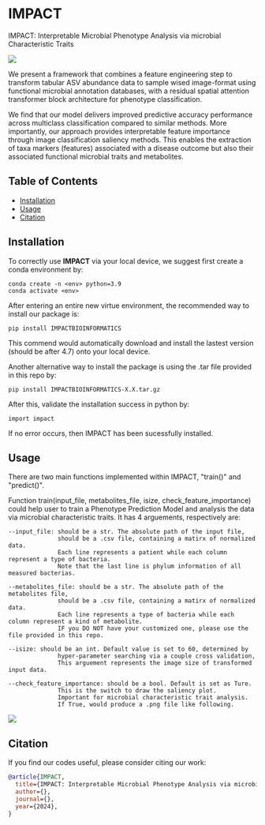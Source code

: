 # IMPACT
IMPACT: Interpretable Microbial Phenotype Analysis via microbial Characteristic Traits

![](https://github.com/Wenze18/IMPACT/blob/main/IMPACT.png)

We present a framework that combines a feature engineering step to transform tabular ASV abundance data to sample wised image-format using functional microbial annotation databases, with a residual spatial attention transformer block architecture for phenotype classification. 

We find that our model delivers improved predictive accuracy performance across multiclass classification compared to similar methods. More importantly, our approach provides interpretable feature importance through image classification saliency methods. This enables the extraction of taxa markers (features) associated with a disease outcome but also their associated functional microbial traits and metabolites.


## Table of Contents

* [Installation](#Installation)
* [Usage](#Usage)
* [Citation](#Citation)


## Installation

To correctly use **IMPACT** via your local device, we suggest first create a conda environment by:

~~~shell
conda create -n <env> python=3.9
conda activate <env>
~~~

After entering an entire new virtue environment, the recommended way to install our package is:

~~~shell
pip install IMPACTBIOINFORMATICS
~~~
This commend would automatically download and install the lastest version (should be after 4.7) onto your local device.

Another alternative way to install the package is using the .tar file provided in this repo by:

~~~shell
pip install IMPACTBIOINFORMATICS-X.X.tar.gz
~~~

After this, validate the installation success in python by:

~~~shell
import impact
~~~
If no error occurs, then IMPACT has been sucessfully installed.

## Usage

There are two main functions implemented within IMPACT, "train()" and "predict()".

Function train(input_file, metabolites_file, isize, check_feature_importance) could help user to train a Phenotype Prediction Model and analysis the data via microbial characteristic traits. It has 4 arguements, respectively are:

~~~
--input_file: should be a str. The absolute path of the input file,
              should be a .csv file, containing a matirx of normalized data.
              Each line represents a patient while each column represent a type of bacteria.
              Note that the last line is phylum information of all measured bacterias.

--metabolites_file: should be a str. The absolute path of the metabolites file,
              should be a .csv file, containing a matirx of normalized data.
              Each line represents a type of bacteria while each column represent a kind of metabolite. 
              IF you DO NOT have your customized one, please use the file provided in this repo.

--isize: should be an int. Default value is set to 60, determined by
              hyper-parameter searching via a couple cross validation,
              This arguement represents the image size of transformed input data.

--check_feature_importance: should be a bool. Default is set as Ture.
              This is the switch to draw the saliency plot.
              Important for microbial characteristic trait analysis.
              If True, would produce a .png file like following.
~~~
![](https://github.com/Wenze18/IMPACT/blob/main/saliency.png)


## Citation

If you find our codes useful, please consider citing our work:

~~~bibtex
@article{IMPACT,
  title={IMPACT: Interpretable Microbial Phenotype Analysis via microbial Characteristic Traits},
  author={},
  journal={},
  year={2024},
}
~~~
